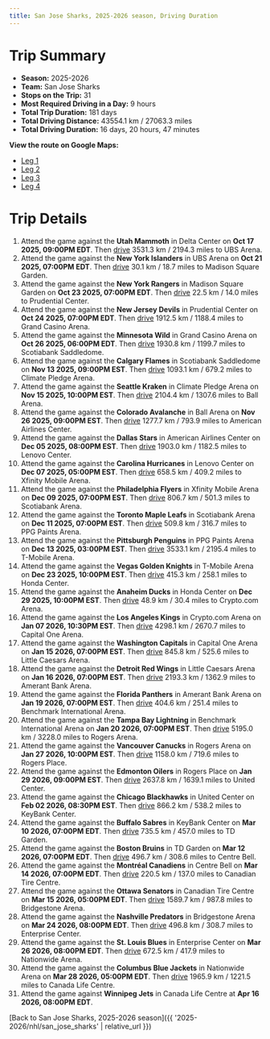 ```yaml
---
title: San Jose Sharks, 2025-2026 season, Driving Duration
---
```


# Trip Summary
- **Season:** 2025-2026
- **Team:** San Jose Sharks
- **Stops on the Trip:** 31
- **Most Required Driving in a Day:** 9 hours
- **Total Trip Duration:** 181 days
- **Total Driving Distance:** 43554.1 km / 27063.3 miles
- **Total Driving Duration:** 16 days, 20 hours, 47 minutes

**View the route on Google Maps:**
- [Leg 1](https://www.google.com/maps/dir/Delta+Center+Utah/UBS+Arena+New+York/Madison+Square+Garden+New+York/Prudential+Center+New+Jersey/Grand+Casino+Arena+Minnesota/Scotiabank+Saddledome+Calgary/Climate+Pledge+Arena+Seattle/Ball+Arena+Colorado/American+Airlines+Center+Dallas/Lenovo+Center+Carolina)
- [Leg 2](https://www.google.com/maps/dir/Lenovo+Center+Carolina/Xfinity+Mobile+Arena+Philadelphia/Scotiabank+Arena+Toronto/PPG+Paints+Arena+Pittsburgh/T-Mobile+Arena+Vegas/Honda+Center+Anaheim/Crypto.com+Arena+Los+Angeles/Capital+One+Arena+Washington/Little+Caesars+Arena+Detroit/Amerant+Bank+Arena+Florida)
- [Leg 3](https://www.google.com/maps/dir/Amerant+Bank+Arena+Florida/Benchmark+International+Arena+Tampa+Bay/Rogers+Arena+Vancouver/Rogers+Place+Edmonton/United+Center+Chicago/KeyBank+Center+Buffalo/TD+Garden+Boston/Centre+Bell+Montréal/Canadian+Tire+Centre+Ottawa/Bridgestone+Arena+Nashville)
- [Leg 4](https://www.google.com/maps/dir/Bridgestone+Arena+Nashville/Enterprise+Center+St.+Louis/Nationwide+Arena+Columbus/Canada+Life+Centre+Winnipeg)

# Trip Details
1. Attend the game against the **Utah Mammoth** in Delta Center on **Oct 17 2025, 09:00PM EDT**. Then [drive](https://www.google.com/maps/dir/Delta+Center+Utah/UBS+Arena+New+York) 3531.3 km / 2194.3 miles to UBS Arena.
2. Attend the game against the **New York Islanders** in UBS Arena on **Oct 21 2025, 07:00PM EDT**. Then [drive](https://www.google.com/maps/dir/UBS+Arena+New+York/Madison+Square+Garden+New+York) 30.1 km / 18.7 miles to Madison Square Garden.
3. Attend the game against the **New York Rangers** in Madison Square Garden on **Oct 23 2025, 07:00PM EDT**. Then [drive](https://www.google.com/maps/dir/Madison+Square+Garden+New+York/Prudential+Center+New+Jersey) 22.5 km / 14.0 miles to Prudential Center.
4. Attend the game against the **New Jersey Devils** in Prudential Center on **Oct 24 2025, 07:00PM EDT**. Then [drive](https://www.google.com/maps/dir/Prudential+Center+New+Jersey/Grand+Casino+Arena+Minnesota) 1912.5 km / 1188.4 miles to Grand Casino Arena.
5. Attend the game against the **Minnesota Wild** in Grand Casino Arena on **Oct 26 2025, 06:00PM EDT**. Then [drive](https://www.google.com/maps/dir/Grand+Casino+Arena+Minnesota/Scotiabank+Saddledome+Calgary) 1930.8 km / 1199.7 miles to Scotiabank Saddledome.
6. Attend the game against the **Calgary Flames** in Scotiabank Saddledome on **Nov 13 2025, 09:00PM EST**. Then [drive](https://www.google.com/maps/dir/Scotiabank+Saddledome+Calgary/Climate+Pledge+Arena+Seattle) 1093.1 km / 679.2 miles to Climate Pledge Arena.
7. Attend the game against the **Seattle Kraken** in Climate Pledge Arena on **Nov 15 2025, 10:00PM EST**. Then [drive](https://www.google.com/maps/dir/Climate+Pledge+Arena+Seattle/Ball+Arena+Colorado) 2104.4 km / 1307.6 miles to Ball Arena.
8. Attend the game against the **Colorado Avalanche** in Ball Arena on **Nov 26 2025, 09:00PM EST**. Then [drive](https://www.google.com/maps/dir/Ball+Arena+Colorado/American+Airlines+Center+Dallas) 1277.7 km / 793.9 miles to American Airlines Center.
9. Attend the game against the **Dallas Stars** in American Airlines Center on **Dec 05 2025, 08:00PM EST**. Then [drive](https://www.google.com/maps/dir/American+Airlines+Center+Dallas/Lenovo+Center+Carolina) 1903.0 km / 1182.5 miles to Lenovo Center.
10. Attend the game against the **Carolina Hurricanes** in Lenovo Center on **Dec 07 2025, 05:00PM EST**. Then [drive](https://www.google.com/maps/dir/Lenovo+Center+Carolina/Xfinity+Mobile+Arena+Philadelphia) 658.5 km / 409.2 miles to Xfinity Mobile Arena.
11. Attend the game against the **Philadelphia Flyers** in Xfinity Mobile Arena on **Dec 09 2025, 07:00PM EST**. Then [drive](https://www.google.com/maps/dir/Xfinity+Mobile+Arena+Philadelphia/Scotiabank+Arena+Toronto) 806.7 km / 501.3 miles to Scotiabank Arena.
12. Attend the game against the **Toronto Maple Leafs** in Scotiabank Arena on **Dec 11 2025, 07:00PM EST**. Then [drive](https://www.google.com/maps/dir/Scotiabank+Arena+Toronto/PPG+Paints+Arena+Pittsburgh) 509.8 km / 316.7 miles to PPG Paints Arena.
13. Attend the game against the **Pittsburgh Penguins** in PPG Paints Arena on **Dec 13 2025, 03:00PM EST**. Then [drive](https://www.google.com/maps/dir/PPG+Paints+Arena+Pittsburgh/T-Mobile+Arena+Vegas) 3533.1 km / 2195.4 miles to T-Mobile Arena.
14. Attend the game against the **Vegas Golden Knights** in T-Mobile Arena on **Dec 23 2025, 10:00PM EST**. Then [drive](https://www.google.com/maps/dir/T-Mobile+Arena+Vegas/Honda+Center+Anaheim) 415.3 km / 258.1 miles to Honda Center.
15. Attend the game against the **Anaheim Ducks** in Honda Center on **Dec 29 2025, 10:00PM EST**. Then [drive](https://www.google.com/maps/dir/Honda+Center+Anaheim/Crypto.com+Arena+Los+Angeles) 48.9 km / 30.4 miles to Crypto.com Arena.
16. Attend the game against the **Los Angeles Kings** in Crypto.com Arena on **Jan 07 2026, 10:30PM EST**. Then [drive](https://www.google.com/maps/dir/Crypto.com+Arena+Los+Angeles/Capital+One+Arena+Washington) 4298.1 km / 2670.7 miles to Capital One Arena.
17. Attend the game against the **Washington Capitals** in Capital One Arena on **Jan 15 2026, 07:00PM EST**. Then [drive](https://www.google.com/maps/dir/Capital+One+Arena+Washington/Little+Caesars+Arena+Detroit) 845.8 km / 525.6 miles to Little Caesars Arena.
18. Attend the game against the **Detroit Red Wings** in Little Caesars Arena on **Jan 16 2026, 07:00PM EST**. Then [drive](https://www.google.com/maps/dir/Little+Caesars+Arena+Detroit/Amerant+Bank+Arena+Florida) 2193.3 km / 1362.9 miles to Amerant Bank Arena.
19. Attend the game against the **Florida Panthers** in Amerant Bank Arena on **Jan 19 2026, 07:00PM EST**. Then [drive](https://www.google.com/maps/dir/Amerant+Bank+Arena+Florida/Benchmark+International+Arena+Tampa+Bay) 404.6 km / 251.4 miles to Benchmark International Arena.
20. Attend the game against the **Tampa Bay Lightning** in Benchmark International Arena on **Jan 20 2026, 07:00PM EST**. Then [drive](https://www.google.com/maps/dir/Benchmark+International+Arena+Tampa+Bay/Rogers+Arena+Vancouver) 5195.0 km / 3228.0 miles to Rogers Arena.
21. Attend the game against the **Vancouver Canucks** in Rogers Arena on **Jan 27 2026, 10:00PM EST**. Then [drive](https://www.google.com/maps/dir/Rogers+Arena+Vancouver/Rogers+Place+Edmonton) 1158.0 km / 719.6 miles to Rogers Place.
22. Attend the game against the **Edmonton Oilers** in Rogers Place on **Jan 29 2026, 09:00PM EST**. Then [drive](https://www.google.com/maps/dir/Rogers+Place+Edmonton/United+Center+Chicago) 2637.8 km / 1639.1 miles to United Center.
23. Attend the game against the **Chicago Blackhawks** in United Center on **Feb 02 2026, 08:30PM EST**. Then [drive](https://www.google.com/maps/dir/United+Center+Chicago/KeyBank+Center+Buffalo) 866.2 km / 538.2 miles to KeyBank Center.
24. Attend the game against the **Buffalo Sabres** in KeyBank Center on **Mar 10 2026, 07:00PM EDT**. Then [drive](https://www.google.com/maps/dir/KeyBank+Center+Buffalo/TD+Garden+Boston) 735.5 km / 457.0 miles to TD Garden.
25. Attend the game against the **Boston Bruins** in TD Garden on **Mar 12 2026, 07:00PM EDT**. Then [drive](https://www.google.com/maps/dir/TD+Garden+Boston/Centre+Bell+Montréal) 496.7 km / 308.6 miles to Centre Bell.
26. Attend the game against the **Montréal Canadiens** in Centre Bell on **Mar 14 2026, 07:00PM EDT**. Then [drive](https://www.google.com/maps/dir/Centre+Bell+Montréal/Canadian+Tire+Centre+Ottawa) 220.5 km / 137.0 miles to Canadian Tire Centre.
27. Attend the game against the **Ottawa Senators** in Canadian Tire Centre on **Mar 15 2026, 05:00PM EDT**. Then [drive](https://www.google.com/maps/dir/Canadian+Tire+Centre+Ottawa/Bridgestone+Arena+Nashville) 1589.7 km / 987.8 miles to Bridgestone Arena.
28. Attend the game against the **Nashville Predators** in Bridgestone Arena on **Mar 24 2026, 08:00PM EDT**. Then [drive](https://www.google.com/maps/dir/Bridgestone+Arena+Nashville/Enterprise+Center+St.+Louis) 496.8 km / 308.7 miles to Enterprise Center.
29. Attend the game against the **St. Louis Blues** in Enterprise Center on **Mar 26 2026, 08:00PM EDT**. Then [drive](https://www.google.com/maps/dir/Enterprise+Center+St.+Louis/Nationwide+Arena+Columbus) 672.5 km / 417.9 miles to Nationwide Arena.
30. Attend the game against the **Columbus Blue Jackets** in Nationwide Arena on **Mar 28 2026, 05:00PM EDT**. Then [drive](https://www.google.com/maps/dir/Nationwide+Arena+Columbus/Canada+Life+Centre+Winnipeg) 1965.9 km / 1221.5 miles to Canada Life Centre.
31. Attend the game against **Winnipeg Jets** in Canada Life Centre at **Apr 16 2026, 08:00PM EDT**.

[Back to San Jose Sharks, 2025-2026 season]({{ '2025-2026/nhl/san_jose_sharks' | relative_url }})
